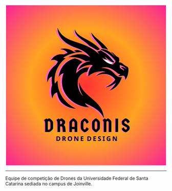 <div align="center">
  <img src="./draconis-logo-colorido.jpg"/>
</div>

---

Equipe de competição de Drones da Universidade Federal de Santa Catarina sediada no campus de Joinville.
